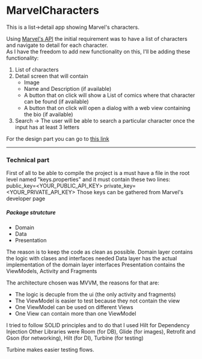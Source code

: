 # MarvelCharacters

This is a list->detail app showing Marvel's characters.

Using [Marvel's API](https://developer.marvel.com/docs) the initial requirement was to have a list of characters and navigate to detail for each character. <br/>
As I have the freedom to add new functionality on this, I'll be adding these functionality:
1. List of characters
2. Detail screen that will contain 
    * Image
    * Name and Description (if available)
    * A button that on click will show a List of comics where that character can be found (if available)
    * A button that on click will open a dialog with a web view containing the bio (if available) 
3. Search -> The user will be able to search a particular character once the input has at least 3 letters


For the design part you can go to [this link](https://github.com/malombardi/MarvelCharacters/wiki/Design-specs)

***

<h3> Technical part </h3>

First of all to be able to compile the project is a must have a file in the root level named "keys.properties" and it must contain these two lines:
public_key=<YOUR_PUBLIC_API_KEY>
private_key=<YOUR_PRIVATE_API_KEY>
Those keys can be gathered from Marvel's developer page

<h5> Package strutcture </h5>

* Domain
* Data
* Presentation

The reason is to keep the code as clean as possible.
Domain layer contains the logic with clases and interfaces needed
Data layer has the actual implementation of the domain layer interfaces
Presentation contains the ViewModels, Activity and Fragments 

The architecture chosen was MVVM, the reasons for that are:
* The logic is decuple from the ui (the only activity and fragments)
* The ViewModel is easier to test because they not contain the view
* One ViewModel can be used on different Views
* One View can contain more than one ViewModel

I tried to follow SOLID principles and to do that I used Hilt for Dependency Injection
Other Libraries were Room (for DB), Glide (for images), Retrofit and Gson (for networking), Hilt (for DI), Turbine (for testing)

Turbine makes easier testing flows.


